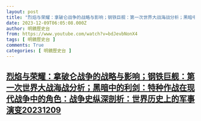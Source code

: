 ```yaml
---
layout: post
title: "烈焰与荣耀：拿破仑战争的战略与影响；钢铁巨舰：第一次世界大战海战分析；黑暗中的利剑：特种作战在现代战争中的角色：战争史纵深剖析：世界历史上的军事演变20231209"
date: 2023-12-09T06:05:08.000Z
author: 明鏡歷史台
from: https://www.youtube.com/watch?v=bdJevbNonX4
tags: [ 明鏡歷史台 ]
comments: True
categories: [ 明鏡歷史台 ]
---
```

<!--1702101908000-->
[烈焰与荣耀：拿破仑战争的战略与影响；钢铁巨舰：第一次世界大战海战分析；黑暗中的利剑：特种作战在现代战争中的角色：战争史纵深剖析：世界历史上的军事演变20231209](https://www.youtube.com/watch?v=bdJevbNonX4)
------

<div>

</div>
